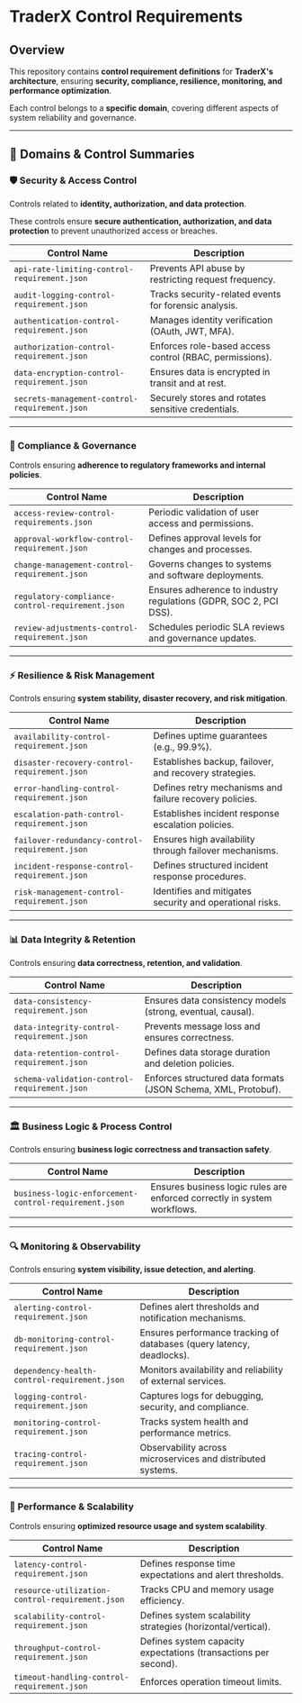 # TraderX Control Requirements

## Overview
This repository contains **control requirement definitions** for **TraderX's architecture**, ensuring **security, compliance, resilience, monitoring, and performance optimization**.

Each control belongs to a **specific domain**, covering different aspects of system reliability and governance.

---

## 📌 Domains & Control Summaries

### 🛡️ Security & Access Control
Controls related to **identity, authorization, and data protection**.

These controls ensure **secure authentication, authorization, and data protection** to prevent unauthorized access or breaches.

| **Control Name** | **Description** |
|------------------|---------------|
| `api-rate-limiting-control-requirement.json` | Prevents API abuse by restricting request frequency. |
| `audit-logging-control-requirement.json` | Tracks security-related events for forensic analysis. |
| `authentication-control-requirement.json` | Manages identity verification (OAuth, JWT, MFA). |
| `authorization-control-requirement.json` | Enforces role-based access control (RBAC, permissions). |
| `data-encryption-control-requirement.json` | Ensures data is encrypted in transit and at rest. |
| `secrets-management-control-requirement.json` | Securely stores and rotates sensitive credentials. |

---

### 📜 Compliance & Governance
Controls ensuring **adherence to regulatory frameworks and internal policies**.

| **Control Name** | **Description** |
|------------------|---------------|
| `access-review-control-requirements.json` | Periodic validation of user access and permissions. |
| `approval-workflow-control-requirement.json` | Defines approval levels for changes and processes. |
| `change-management-control-requirement.json` | Governs changes to systems and software deployments. |
| `regulatory-compliance-control-requirement.json` | Ensures adherence to industry regulations (GDPR, SOC 2, PCI DSS). |
| `review-adjustments-control-requirement.json` | Schedules periodic SLA reviews and governance updates. |

---

### ⚡ Resilience & Risk Management
Controls ensuring **system stability, disaster recovery, and risk mitigation**.

| **Control Name** | **Description** |
|------------------|---------------|
| `availability-control-requirement.json` | Defines uptime guarantees (e.g., 99.9%). |
| `disaster-recovery-control-requirement.json` | Establishes backup, failover, and recovery strategies. |
| `error-handling-control-requirement.json` | Defines retry mechanisms and failure recovery policies. |
| `escalation-path-control-requirement.json` | Establishes incident response escalation policies. |
| `failover-redundancy-control-requirement.json` | Ensures high availability through failover mechanisms. |
| `incident-response-control-requirement.json` | Defines structured incident response procedures. |
| `risk-management-control-requirement.json` | Identifies and mitigates security and operational risks. |

---

### 📊 Data Integrity & Retention
Controls ensuring **data correctness, retention, and validation**.

| **Control Name** | **Description** |
|------------------|---------------|
| `data-consistency-requirement.json` | Ensures data consistency models (strong, eventual, causal). |
| `data-integrity-control-requirement.json` | Prevents message loss and ensures correctness. |
| `data-retention-control-requirement.json` | Defines data storage duration and deletion policies. |
| `schema-validation-control-requirement.json` | Enforces structured data formats (JSON Schema, XML, Protobuf). |

---

### 🏛️ Business Logic & Process Control
Controls ensuring **business logic correctness and transaction safety**.

| **Control Name** | **Description** |
|------------------|---------------|
| `business-logic-enforcement-control-requirement.json` | Ensures business logic rules are enforced correctly in system workflows. |

---

### 🔍 Monitoring & Observability
Controls ensuring **system visibility, issue detection, and alerting**.

| **Control Name** | **Description** |
|------------------|---------------|
| `alerting-control-requirement.json` | Defines alert thresholds and notification mechanisms. |
| `db-monitoring-control-requirement.json` | Ensures performance tracking of databases (query latency, deadlocks). |
| `dependency-health-control-requirement.json` | Monitors availability and reliability of external services. |
| `logging-control-requirement.json` | Captures logs for debugging, security, and compliance. |
| `monitoring-control-requirement.json` | Tracks system health and performance metrics. |
| `tracing-control-requirement.json` | Observability across microservices and distributed systems. |

---

### 🚀 Performance & Scalability
Controls ensuring **optimized resource usage and system scalability**.

| **Control Name** | **Description** |
|------------------|---------------|
| `latency-control-requirement.json` | Defines response time expectations and alert thresholds. |
| `resource-utilization-control-requirement.json` | Tracks CPU and memory usage efficiency. |
| `scalability-control-requirement.json` | Defines system scalability strategies (horizontal/vertical). |
| `throughput-control-requirement.json` | Defines system capacity expectations (transactions per second). |
| `timeout-handling-control-requirement.json` | Enforces operation timeout limits. |

